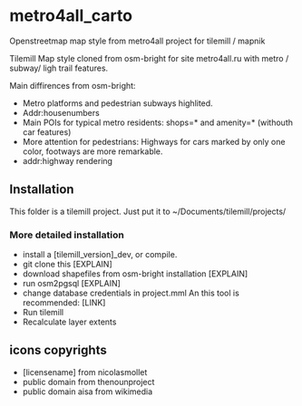 metro4all_carto
===============

Openstreetmap map style from metro4all project for tilemill / mapnik

Tilemill Map style cloned from osm-bright for site metro4all.ru with metro / subway/ ligh trail features.

Main diffirences from osm-bright:

 * Metro platforms and pedestrian subways highlited.
 * Addr:housenumbers
 * Main POIs for typical metro residents: shops=* and amenity=* (withouth car features)
 * More attention for pedestrians: Highways for cars marked by only one color, footways are more remarkable.
 * addr:highway rendering
  
## Installation

This folder is a tilemill project. Just put it to ~/Documents/tilemill/projects/

### More detailed installation

* install a [tilemill_version]_dev, or compile.
* git clone this [EXPLAIN]
* download shapefiles from osm-bright installation [EXPLAIN]
* run osm2pgsql [EXPLAIN]
* change database credentials in project.mml An this tool is recommended: [LINK]
* Run tilemill
* Recalculate layer extents
 

## icons copyrights
* [licensename] from nicolasmollet
* public domain from thenounproject
* public domain aisa from wikimedia
